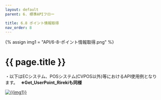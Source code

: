 ```yaml
---
layout: default
parent: 6. 標準APIフロー

title: 6.8 ポイント情報取得
nav_order: 8
---
```

{% assign img1 = "API/6-8-ポイント情報取得.png" %}

# {{ page.title }}

・以下はECシステム、POSシステム(CVPOS以外)等におけるAPI使用例となります。　 <strong>※Get_UserPoint_Rirekiも同様</strong>

<a href="{{ site.imgURL | append: img1 }}" target="_blank"> <img src="{{ site.imgURL | append: img1 }}" alt="{{img1}}"></a>